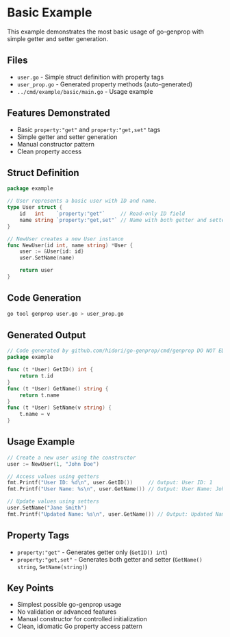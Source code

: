 # Basic Example

This example demonstrates the most basic usage of go-genprop with simple getter and setter generation.

## Files

- `user.go` - Simple struct definition with property tags
- `user_prop.go` - Generated property methods (auto-generated)
- `../cmd/example/basic/main.go` - Usage example

## Features Demonstrated

- Basic `property:"get"` and `property:"get,set"` tags
- Simple getter and setter generation
- Manual constructor pattern
- Clean property access

## Struct Definition

```go
package example

// User represents a basic user with ID and name.
type User struct {
    id   int    `property:"get"`     // Read-only ID field
    name string `property:"get,set"` // Name with both getter and setter
}

// NewUser creates a new User instance
func NewUser(id int, name string) *User {
    user := &User{id: id}
    user.SetName(name)

    return user
}
```

## Code Generation

```bash
go tool genprop user.go > user_prop.go
```

## Generated Output

```go
// Code generated by github.com/hidori/go-genprop/cmd/genprop DO NOT EDIT.
package example

func (t *User) GetID() int {
    return t.id
}
func (t *User) GetName() string {
    return t.name
}
func (t *User) SetName(v string) {
    t.name = v
}
```

## Usage Example

```go
// Create a new user using the constructor
user := NewUser(1, "John Doe")

// Access values using getters
fmt.Printf("User ID: %d\n", user.GetID())     // Output: User ID: 1
fmt.Printf("User Name: %s\n", user.GetName()) // Output: User Name: John Doe

// Update values using setters
user.SetName("Jane Smith")
fmt.Printf("Updated Name: %s\n", user.GetName()) // Output: Updated Name: Jane Smith
```

## Property Tags

- `property:"get"` - Generates getter only (`GetID() int`)
- `property:"get,set"` - Generates both getter and setter (`GetName() string`, `SetName(string)`)

## Key Points

- Simplest possible go-genprop usage
- No validation or advanced features
- Manual constructor for controlled initialization
- Clean, idiomatic Go property access pattern
